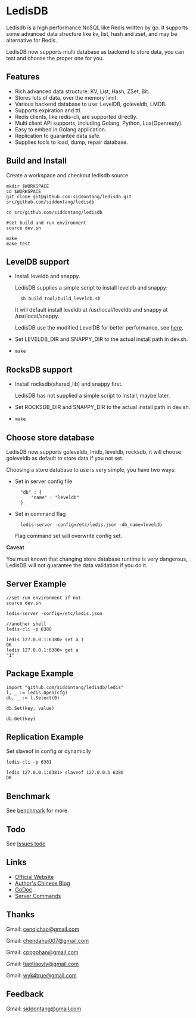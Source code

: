 # LedisDB

Ledisdb is a high performance NoSQL like Redis written by go. It supports some advanced data structure like kv, list, hash and zset, and may be alternative for Redis.

LedisDB now supports multi database as backend to store data, you can test and choose the proper one for you.

## Features

+ Rich advanced data structure: KV, List, Hash, ZSet, Bit.
+ Stores lots of data, over the memory limit. 
+ Various backend database to use: LevelDB, goleveldb, LMDB.  
+ Supports expiration and ttl.
+ Redis clients, like redis-cli, are supported directly.
+ Multi client API supports, including Golang, Python, Lua(Openresty). 
+ Easy to embed in Golang application. 
+ Replication to guarantee data safe.
+ Supplies tools to load, dump, repair database. 

## Build and Install

Create a workspace and checkout ledisdb source

    mkdir $WORKSPACE
    cd $WORKSPACE
    git clone git@github.com:siddontang/ledisdb.git src/github.com/siddontang/ledisdb

    cd src/github.com/siddontang/ledisdb

    #set build and run environment 
    source dev.sh

    make
    make test


## LevelDB support

+ Install leveldb and snappy.

    LedisDB supplies a simple script to install leveldb and snappy: 

        sh build_tool/build_leveldb.sh

    It will default install leveldb at /usr/local/leveldb and snappy at /usr/local/snappy.

    LedisDB use the modified LevelDB for better performance, see [here](https://github.com/siddontang/ledisdb/wiki/leveldb-source-modification).

+ Set LEVELDB_DIR and SNAPPY_DIR to the actual install path in dev.sh.

+ ```make```

## RocksDB support

+ Install rocksdb(shared_lib) and snappy first.

    LedisDB has not supplied a simple script to install, maybe later.

+ Set ROCKSDB_DIR and SNAPPY_DIR to the actual install path in dev.sh.

+ ```make```

## Choose store database

LedisDB now supports goleveldb, lmdb, leveldb, rocksdb, it will choose goleveldb as default to store data if you not set.

Choosing a store database to use is very simple, you have two ways:

+ Set in server config file

        "db" : {
            "name" : "leveldb"
        }

+ Set in command flag

        ledis-server -config=/etc/ledis.json -db_name=leveldb

    Flag command set will overwrite config set.

**Caveat**

You must known that changing store database runtime is very dangerous, LedisDB will not guarantee the data validation if you do it.

## Server Example
    
    //set run environment if not
    source dev.sh

    ledis-server -config=/etc/ledis.json

    //another shell
    ledis-cli -p 6380
    
    ledis 127.0.0.1:6380> set a 1
    OK
    ledis 127.0.0.1:6380> get a
    "1"

## Package Example
    
    import "github.com/siddontang/ledisdb/ledis"
    l, _ := ledis.Open(cfg)
    db, _ := l.Select(0)

    db.Set(key, value)

    db.Get(key)


## Replication Example

Set slaveof in config or dynamiclly

    ledis-cli -p 6381 

    ledis 127.0.0.1:6381> slaveof 127.0.0.1 6380
    OK

## Benchmark

See [benchmark](https://github.com/siddontang/ledisdb/wiki/Benchmark) for more.

## Todo

See [Issues todo](https://github.com/siddontang/ledisdb/issues?labels=todo&page=1&state=open)


## Links

+ [Official Website](http://ledisdb.com)
+ [Author's Chinese Blog](http://blog.csdn.net/siddontang/article/category/2264003)
+ [GoDoc](https://godoc.org/github.com/siddontang/ledisdb)
+ [Server Commands](https://github.com/siddontang/ledisdb/wiki/Commands)


## Thanks

Gmail: cenqichao@gmail.com

Gmail: chendahui007@gmail.com

Gmail: cppgohan@gmail.com

Gmail: tiaotiaoyly@gmail.com

Gmail: wyk4true@gmail.com


## Feedback

Gmail: siddontang@gmail.com
